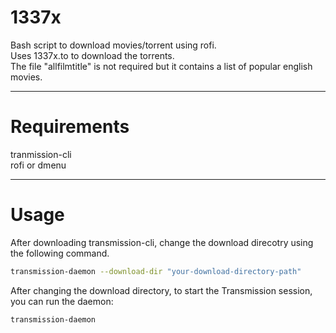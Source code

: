 # 1337x
Bash script to download movies/torrent using rofi.<br/>
Uses 1337x.to to download the torrents.<br/>
The file "allfilmtitle" is not required but it contains a list of popular english movies.<br/>

-----------------------------
# Requirements
tranmission-cli<br/>
rofi or dmenu<br/>

-----------------------------
# Usage
After downloading transmission-cli, change the download direcotry using the following command.

```sh
transmission-daemon --download-dir "your-download-directory-path"
```

After changing the download directory, to start the Transmission session, you can run the daemon:
```
transmission-daemon
```
